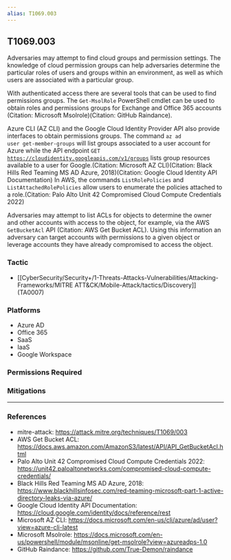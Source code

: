 ```yaml
---
alias: T1069.003
---
```


## T1069.003

Adversaries may attempt to find cloud groups and permission settings. The knowledge of cloud permission groups can help adversaries determine the particular roles of users and groups within an environment, as well as which users are associated with a particular group.

With authenticated access there are several tools that can be used to find permissions groups. The <code>Get-MsolRole</code> PowerShell cmdlet can be used to obtain roles and permissions groups for Exchange and Office 365 accounts (Citation: Microsoft Msolrole)(Citation: GitHub Raindance).

Azure CLI (AZ CLI) and the Google Cloud Identity Provider API also provide interfaces to obtain permissions groups. The command <code>az ad user get-member-groups</code> will list groups associated to a user account for Azure while the API endpoint <code>GET https://cloudidentity.googleapis.com/v1/groups</code> lists group resources available to a user for Google.(Citation: Microsoft AZ CLI)(Citation: Black Hills Red Teaming MS AD Azure, 2018)(Citation: Google Cloud Identity API Documentation) In AWS, the commands `ListRolePolicies` and `ListAttachedRolePolicies` allow users to enumerate the policies attached to a role.(Citation: Palo Alto Unit 42 Compromised Cloud Compute Credentials 2022)

Adversaries may attempt to list ACLs for objects to determine the owner and other accounts with access to the object, for example, via the AWS <code>GetBucketAcl</code> API (Citation: AWS Get Bucket ACL). Using this information an adversary can target accounts with permissions to a given object or leverage accounts they have already compromised to access the object.


### Tactic
- [[CyberSecurity/Security+/1-Threats-Attacks-Vulnerabilities/Attacking-Frameworks/MITRE ATT&CK/Mobile-Attack/tactics/Discovery]] (TA0007)

### Platforms
- Azure AD
- Office 365
- SaaS
- IaaS
- Google Workspace

### Permissions Required

### Mitigations


---
### References

- mitre-attack: https://attack.mitre.org/techniques/T1069/003
- AWS Get Bucket ACL: https://docs.aws.amazon.com/AmazonS3/latest/API/API_GetBucketAcl.html
- Palo Alto Unit 42 Compromised Cloud Compute Credentials 2022: https://unit42.paloaltonetworks.com/compromised-cloud-compute-credentials/
- Black Hills Red Teaming MS AD Azure, 2018: https://www.blackhillsinfosec.com/red-teaming-microsoft-part-1-active-directory-leaks-via-azure/
- Google Cloud Identity API Documentation: https://cloud.google.com/identity/docs/reference/rest
- Microsoft AZ CLI: https://docs.microsoft.com/en-us/cli/azure/ad/user?view=azure-cli-latest
- Microsoft Msolrole: https://docs.microsoft.com/en-us/powershell/module/msonline/get-msolrole?view=azureadps-1.0
- GitHub Raindance: https://github.com/True-Demon/raindance
